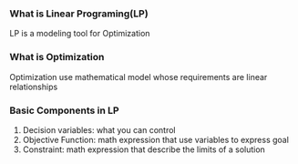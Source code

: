 ### What is Linear Programing(LP)
LP is a modeling tool for Optimization
### What is Optimization
Optimization use mathematical model whose requirements are linear relationships
### Basic Components in LP
1. Decision variables: what you can control
2. Objective Function: math expression that use variables to express goal
3. Constraint: math expression that describe the limits of a solution
 
